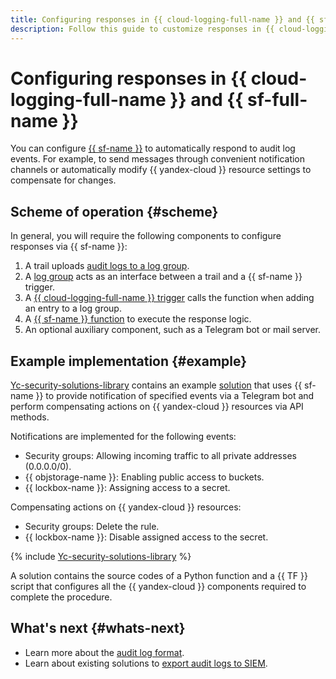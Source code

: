 ```yaml
---
title: Configuring responses in {{ cloud-logging-full-name }} and {{ sf-full-name }}
description: Follow this guide to customize responses in {{ cloud-logging-name }} and {{ sf-name }}.
---
```


# Configuring responses in {{ cloud-logging-full-name }} and {{ sf-full-name }}


You can configure [{{ sf-name }}](../../functions/) to automatically respond to audit log events. For example, to send messages through convenient notification channels or automatically modify {{ yandex-cloud }} resource settings to compensate for changes.

## Scheme of operation {#scheme}

In general, you will require the following components to configure responses via {{ sf-name }}:

1. A trail uploads [audit logs to a log group](../operations/export-cloud-logging.md).
1. A [log group](../../logging/concepts/log-group.md) acts as an interface between a trail and a {{ sf-name }} trigger.
1. A [{{ cloud-logging-full-name }} trigger](../../functions/concepts/trigger/cloud-logging-trigger.md) calls the function when adding an entry to a log group.
1. A [{{ sf-name }} function](../../functions/concepts/function.md) to execute the response logic.
1. An optional auxiliary component, such as a Telegram bot or mail server.
 
## Example implementation {#example}

[Yc-security-solutions-library](https://github.com/yandex-cloud-examples/yc-security-solutions-library) contains an example [solution](https://github.com/yandex-cloud-examples/yc-audit-trails-automatic-response) that uses {{ sf-name }} to provide notification of specified events via a Telegram bot and perform compensating actions on {{ yandex-cloud }} resources via API methods.

Notifications are implemented for the following events:
* Security groups: Allowing incoming traffic to all private addresses (0.0.0.0/0).
* {{ objstorage-name }}: Enabling public access to buckets.
* {{ lockbox-name }}: Assigning access to a secret.

Compensating actions on {{ yandex-cloud }} resources:
* Security groups: Delete the rule.
* {{ lockbox-name }}: Disable assigned access to the secret.

{% include [Yc-security-solutions-library](../../_includes/security-solution-library.md) %}

A solution contains the source codes of a Python function and a {{ TF }} script that configures all the {{ yandex-cloud }} components required to complete the procedure.

## What's next {#whats-next}

* Learn more about the [audit log format](../concepts/format.md).
* Learn about existing solutions to [export audit logs to SIEM](../concepts/export-siem.md).
